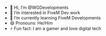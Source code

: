 - 👋 Hi, I’m @WGDevelopments
- 👀 I’m interested in FiveM Dev work
- 🌱 I’m currently learning FiveM Developments
- 😄 Pronouns: He/Him
- ⚡ Fun fact: I am a gamer and love digital tech

<!---
WGDevelopments/WGDevelopments is a ✨ special ✨ repository because its `README.md` (this file) appears on your GitHub profile.
You can click the Preview link to take a look at your changes.
--->
